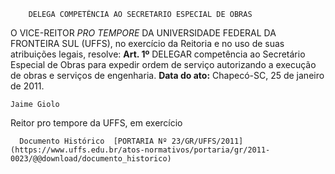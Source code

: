         DELEGA COMPETÊNCIA AO SECRETARIO ESPECIAL DE OBRAS  

 O VICE-REITOR *PRO TEMPORE*  DA UNIVERSIDADE FEDERAL DA FRONTEIRA SUL (UFFS), no exercício da Reitoria e no uso de suas atribuições legais, resolve:   **Art. 1º**  DELEGAR competência ao Secretário Especial de Obras para expedir ordem de serviço autorizando a execução de obras e serviços de engenharia.        **Data do ato:** Chapecó-SC, 25 de janeiro de 2011.   
 

    Jaime Giolo    
 Reitor pro tempore da UFFS, em exercício 

      Documento Histórico  [PORTARIA Nº 23/GR/UFFS/2011](https://www.uffs.edu.br/atos-normativos/portaria/gr/2011-0023/@@download/documento_historico)     
      
